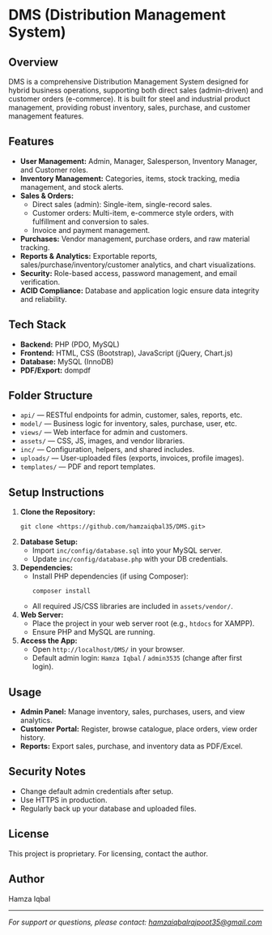 # DMS (Distribution Management System)

## Overview
DMS is a comprehensive Distribution Management System designed for hybrid business operations, supporting both direct sales (admin-driven) and customer orders (e-commerce). It is built for steel and industrial product management, providing robust inventory, sales, purchase, and customer management features.

## Features
- **User Management:** Admin, Manager, Salesperson, Inventory Manager, and Customer roles.
- **Inventory Management:** Categories, items, stock tracking, media management, and stock alerts.
- **Sales & Orders:**
  - Direct sales (admin): Single-item, single-record sales.
  - Customer orders: Multi-item, e-commerce style orders, with fulfillment and conversion to sales.
  - Invoice and payment management.
- **Purchases:** Vendor management, purchase orders, and raw material tracking.
- **Reports & Analytics:** Exportable reports, sales/purchase/inventory/customer analytics, and chart visualizations.
- **Security:** Role-based access, password management, and email verification.
- **ACID Compliance:** Database and application logic ensure data integrity and reliability.

## Tech Stack
- **Backend:** PHP (PDO, MySQL)
- **Frontend:** HTML, CSS (Bootstrap), JavaScript (jQuery, Chart.js)
- **Database:** MySQL (InnoDB)
- **PDF/Export:** dompdf

## Folder Structure
- `api/` — RESTful endpoints for admin, customer, sales, reports, etc.
- `model/` — Business logic for inventory, sales, purchase, user, etc.
- `views/` — Web interface for admin and customers.
- `assets/` — CSS, JS, images, and vendor libraries.
- `inc/` — Configuration, helpers, and shared includes.
- `uploads/` — User-uploaded files (exports, invoices, profile images).
- `templates/` — PDF and report templates.

## Setup Instructions
1. **Clone the Repository:**
   ```
   git clone <https://github.com/hamzaiqbal35/DMS.git>
   ```
2. **Database Setup:**
   - Import `inc/config/database.sql` into your MySQL server.
   - Update `inc/config/database.php` with your DB credentials.
3. **Dependencies:**
   - Install PHP dependencies (if using Composer):
     ```
     composer install
     ```
   - All required JS/CSS libraries are included in `assets/vendor/`.
4. **Web Server:**
   - Place the project in your web server root (e.g., `htdocs` for XAMPP).
   - Ensure PHP and MySQL are running.
5. **Access the App:**
   - Open `http://localhost/DMS/` in your browser.
   - Default admin login: `Hamza Iqbal` / `admin3535` (change after first login).

## Usage
- **Admin Panel:** Manage inventory, sales, purchases, users, and view analytics.
- **Customer Portal:** Register, browse catalogue, place orders, view order history.
- **Reports:** Export sales, purchase, and inventory data as PDF/Excel.

## Security Notes
- Change default admin credentials after setup.
- Use HTTPS in production.
- Regularly back up your database and uploaded files.

## License
This project is proprietary. For licensing, contact the author.

## Author
Hamza Iqbal

---
*For support or questions, please contact: hamzaiqbalrajpoot35@gmail.com* 
